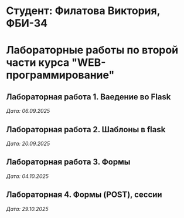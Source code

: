 # Студент: Филатова Виктория, ФБИ-34

# Лабораторные работы по второй части курса "WEB-программирование"

## Лабораторная работа 1. Ваедение во Flask

*Дата: 06.09.2025*

## Лабораторная работа 2. Шаблоны в flask

*Дата: 20.09.2025*

## Лабораторная работа 3. Формы

*Дата: 04.10.2025*

## Лабораторная 4. Формы (POST), сессии 

*Дата: 29.10.2025*
